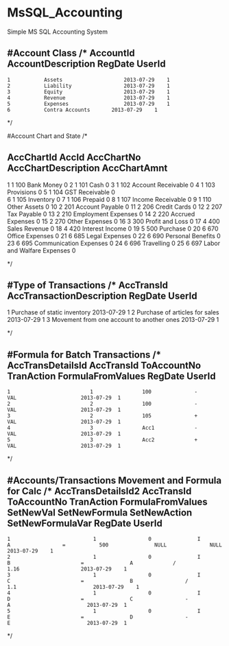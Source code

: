 # MsSQL_Accounting
Simple MS SQL Accounting System



#Account Class
/*
AccountId	AccountDescription	RegDate		  UserId
--------------------------------------------------------
	1		    Assets				      2013-07-29	1
	2		    Liability			      2013-07-29	1
	3		    Equity				      2013-07-29	1
	4		    Revenue				      2013-07-29	1
	5		    Expenses	    		  2013-07-29	1
	6		    Contra Accounts		  2013-07-29	1
*/

#Account Chart and State
/*

AccChartId	AccId	AccChartNo	AccChartDescription	      AccChartAmnt
-----------------------------------------------------------------
1			      1		  100			  Bank Money					        0
2			      1		  101			  Cash						            0
3			      1		  102			  Account Receivable		      0
4			      1		  103			  Provisions					        0
5			      1		  104			  GST Receivable				      0		  	
6			      1		  105			  Inventory					          0
7			      1		  106			  Prepaid						          0
8			      1		  107			  Income Receivable			      0
9			      1		  110			  Other Assets				        0
10			    2		  201			  Account Payable				      0
11			    2		  206			  Credit Cards				        0
12			    2		  207			  Tax Payable					        0
13			    2		  210			  Employment Expenses	        0
14			    2 		220			  Accrued Expenses			      0
15			    2		  270			  Other Expenses				      0
16			    3		  300			  Profit and Loss				      0
17			    4		  400			  Sales Revenue				        0
18			    4		  420			  Interest Income				      0
19			    5		  500			  Purchase					          0
20			    6		  670			  Office Expenses				      0
21			    6		  685			  Legal Expenses				      0
22			    6		  690			  Personal Benefits			      0
23			    6		  695			  Communication Expenses	    0
24			    6		  696			  Travelling					        0
25			    6		  697			  Labor and Walfare Expenses	0

*/


#Type of Transactions
/*
AccTransId	AccTransactionDescription					          RegDate		  UserId
-------------------------------------------------------------------------------
1			      Purchase of static inventory				        2013-07-29	1
2			      Purchase of articles for sales				      2013-07-29	1
3			      Movement from one account to another ones	  2013-07-29	1

*/

#Formula for Batch Transactions
/*
AccTransDetailsId	AccTransId	ToAccountNo	TranAction	FormulaFromValues	RegDate		  UserId
------------------------------------------------------------------------------------------------
	1					       1			    100			     -			    VAL				        2013-07-29	1
	2					       2			    100			     -			    VAL				        2013-07-29	1
	3					       2			    105			     +			    VAL				        2013-07-29	1
	4					       3			    Acc1		     -			    VAL				        2013-07-29	1
	5					       3			    Acc2		     +			    VAL				        2013-07-29	1
*/

#Accounts/Transactions Movement and Formula for Calc
/*
AccTransDetailsId2	AccTransId	ToAccountNo	TranAction	FormulaFromValues	SetNewVal	SetNewFormula	SetNewAction	SetNewFormulaVar	RegDate		  UserId
---------------------------------------------------------------------------------------------------------------------------------------------------------------
	1					        1			      0			      I			      A	                =	        500			      NULL			    NULL				      2013-07-29	1
	2					        1			      0			      I			      B				          =				  A             /             1.16				      2013-07-29	1
	3					        1			      0			      I			      C				          =				  B			        /				      1.1					      2013-07-29	1
	4					        1			      0			      I			      D				          =				  C			        -				      A					        2013-07-29	1
	5					        1			      0			      I			      E				          =				  D			        -				      E					        2013-07-29	1
*/

